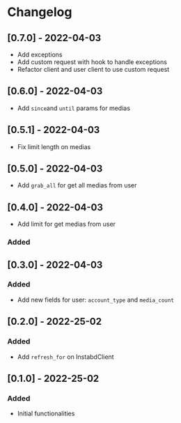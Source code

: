 # Changelog

## [0.7.0] - 2022-04-03

- Add exceptions
- Add custom request with hook to handle exceptions
- Refactor client and user client to use custom request

## [0.6.0] - 2022-04-03

- Add `since`and `until` params for medias

## [0.5.1] - 2022-04-03

- Fix limit length on medias

## [0.5.0] - 2022-04-03

- Add `grab_all` for get all medias from user

## [0.4.0] - 2022-04-03

- Add limit for get medias from user

### Added

## [0.3.0] - 2022-04-03

### Added

- Add new fields for user: `account_type` and `media_count`

## [0.2.0] - 2022-25-02

### Added

- Add `refresh_for` on InstabdClient

## [0.1.0] - 2022-25-02

### Added

- Initial functionalities
